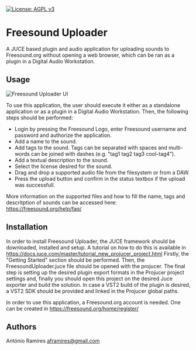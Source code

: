 [![License: AGPL v3](https://img.shields.io/badge/License-AGPL%20v3-ff69b4.svg)](http://www.gnu.org/licenses/agpl-3.0)

# Freesound Uploader
A JUCE based plugin and audio application for uploading sounds to Freesound.org without opening a web browser, which can be ran as a plugin in a Digital Audio Workstation.

Usage
-------

![Freesound Uploader UI](FreesoundUploader/freesoundUploaderUI.JPG?raw=true "User interface of the Freesound Uploader")


To use this application, the user should execute it either as a standalone application or as a plugin in a Digital Audio Workstation. Then, the following steps should be performed:

* Login by pressing the Freesound Logo, enter Freesound username and password and authorize the application.
* Add a name to the sound.
* Add tags to the sound. Tags can be separated with spaces and multi-words can be joined with dashes (e.g. “tag1 tag2 tag3 cool-tag4”).
* Add a textual description to the sound.
* Select the license desired for the sound.
* Drag and drop a supported audio file from the filesystem or from a DAW.
* Press the upload button and confirm in the status textbox if the upload was successfull.

More information on the supported files and how to fill the name, tags and descritption of sounds can be 
accessed here: https://freesound.org/help/faq/

Installation
-------

In order to install Freesound Uploader, the JUCE framework should be downloaded, installed and setup. A tutorial on how to do this is available in https://docs.juce.com/master/tutorial_new_projucer_project.html
Firstly, the "Getting Started" section should be performed. Then, the FreesoundUploader.juce file should be opened with the projucer.
The final step is setting up the desired plugin export formats in the Projucer project settings and, finally you should open this project on the desired Juce exporter and build the solution.
In case a VST2 build of the plugin is desired, a VST2 SDK should be provided and linked in the Projucer global paths.

In order to use this application, a Freesound.org account is needed. One can be created in https://freesound.org/home/register/

Authors
-------
António Ramires
aframires@gmail.com